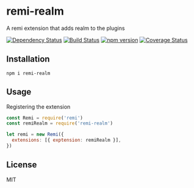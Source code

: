 # remi-realm

A remi extension that adds realm to the plugins

[![Dependency Status](https://david-dm.org/remijs/realm/status.svg?style=flat)](https://david-dm.org/remijs/realm)
[![Build Status](https://travis-ci.org/remijs/realm.svg?branch=master)](https://travis-ci.org/remijs/realm)
[![npm version](https://badge.fury.io/js/remi-realm.svg)](http://badge.fury.io/js/remi-realm)
[![Coverage Status](https://coveralls.io/repos/remijs/realm/badge.svg?branch=master&service=github)](https://coveralls.io/github/remijs/realm?branch=master)


## Installation

```
npm i remi-realm
```


## Usage

Registering the extension

```js
const Remi = require('remi')
const remiRealm = require('remi-realm')

let remi = new Remi({
  extensions: [{ exptension: remiRealm }],
})
```


## License

MIT
